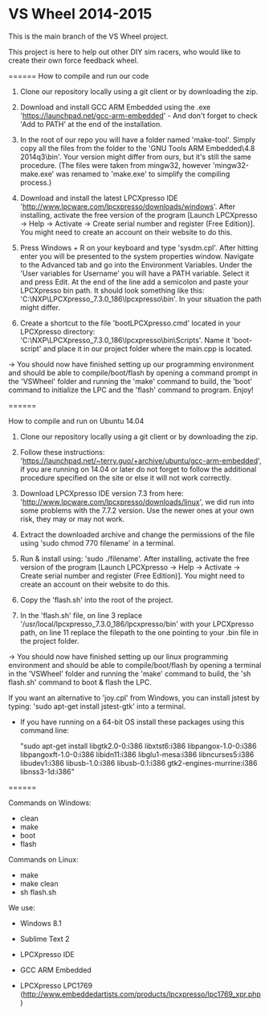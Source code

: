 VS Wheel 2014-2015
=======
This is the main branch of the VS Wheel project.

This project is here to help out other DIY sim racers, who would like to create their own force feedback wheel.

======
How to compile and run our code

1) Clone our repository locally using a git client or by downloading the zip.

2) Download and install GCC ARM Embedded using the .exe 'https://launchpad.net/gcc-arm-embedded' - And don't forget to check 'Add to PATH' at the end of the installation.

3) In the root of our repo you will have a folder named 'make-tool'. Simply copy all the files from the folder to the 'GNU Tools ARM Embedded\4.8 2014q3\bin'. Your version might differ from ours, but it's still the same procedure. (The files were taken from mingw32, however 'mingw32-make.exe' was renamed to 'make.exe' to simplify the compiling process.)

4) Download and install the latest LPCXpresso IDE 'http://www.lpcware.com/lpcxpresso/downloads/windows'. After installing, activate the free version of the program [Launch LPCXpresso -> Help -> Activate -> Create serial number and register (Free Edition)]. You might need to create an account on their website to do this.

5) Press Windows + R on your keyboard and type 'sysdm.cpl'. After hitting enter you will be presented to the system properties window. Navigate to the Advanced tab and go into the Environment Variables. Under the 'User variables for Username' you will have a PATH variable. Select it and press Edit. At the end of the line add a semicolon and paste your LPCXpresso bin path. It should look something like this: 'C:\NXP\LPCXpresso_7.3.0_186\lpcxpresso\bin'. In your situation the path might differ.

6) Create a shortcut to the file 'bootLPCXpresso.cmd' located in your LPCXpresso directory: 'C:\NXP\LPCXpresso_7.3.0_186\lpcxpresso\bin\Scripts'. Name it 'boot-script' and place it in our project folder where the main.cpp is located.

-> You should now have finished setting up our programming environment and should be able to compile/boot/flash by opening a command prompt in the 'VSWheel' folder and running the 'make' command to build, the 'boot' command to initialize the LPC and the 'flash' command to program. Enjoy!

======

How to compile and run on Ubuntu 14.04

1) Clone our repository locally using a git client or by downloading the zip.

2) Follow these instructions: 'https://launchpad.net/~terry.guo/+archive/ubuntu/gcc-arm-embedded', if you are running on 14.04 or later do not forget to follow the additional procedure specified on the site or else it will not work correctly.

3) Download LPCXpresso IDE version 7.3 from here: 'http://www.lpcware.com/lpcxpresso/downloads/linux', we did run into some problems with the 7.7.2 version. Use the newer ones at your own risk, they may or may not work.

4) Extract the downloaded archive and change the permissions of the file using 'sudo chmod 770 filename' in a terminal.

5) Run & install using: 'sudo ./filename'. After installing, activate the free version of the program [Launch LPCXpresso -> Help -> Activate -> Create serial number and register (Free Edition)]. You might need to create an account on their website to do this.

6) Copy the 'flash.sh' into the root of the project.

7) In the 'flash.sh' file, on line 3 replace '/usr/local/lpcxpresso_7.3.0_186/lpcxpresso/bin' with your LPCXpresso path, on line 11 replace the filepath to the one pointing to your .bin file in the project folder.

-> You should now have finished setting up our linux programming environment and should be able to compile/boot/flash by opening a terminal in the 'VSWheel' folder and running the 'make' command to build, the 'sh flash.sh' command to boot & flash the LPC.

If you want an alternative to 'joy.cpl' from Windows, you can install jstest by typing: 'sudo apt-get install jstest-gtk' into a terminal.

* If you have running on a 64-bit OS install these packages using this command line:
	
	"sudo apt-get install libgtk2.0-0:i386 libxtst6:i386 libpangox-1.0-0:i386 libpangoxft-1.0-0:i386 libidn11:i386 libglu1-mesa:i386 libncurses5:i386 libudev1:i386 libusb-1.0:i386 libusb-0.1:i386 gtk2-engines-murrine:i386 libnss3-1d:i386"

======

Commands on Windows:
- clean
- make
- boot
- flash

Commands on Linux:
- make
- make clean
- sh flash.sh

We use:
- Windows 8.1
- Sublime Text 2
- LPCXpresso IDE
- GCC ARM Embedded

- LPCXpresso LPC1769 (http://www.embeddedartists.com/products/lpcxpresso/lpc1769_xpr.php)